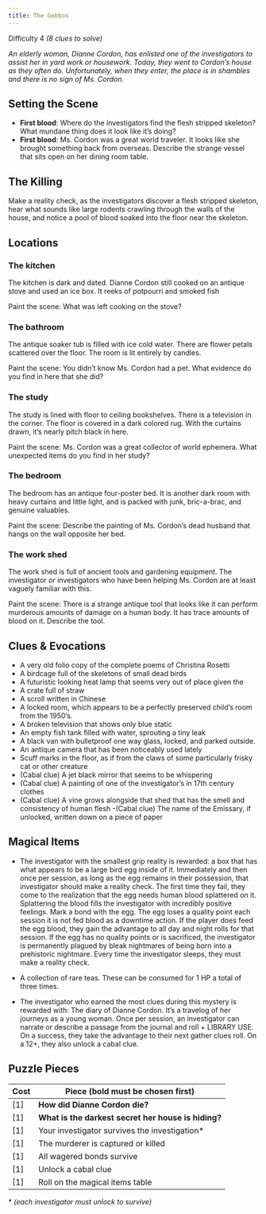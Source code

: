 ```yaml
---
title: The Gobbos
---
```


Difficulty 4
_(8 clues to solve)_

_An elderly woman, Dianne Cordon, has enlisted one of the investigators to assist her in yard work or housework. Today, they went to Cordon’s house as they often do. Unfortunately, when they enter, the place is in shambles and there is no sign of Ms. Cordon._

## Setting the Scene

- **First blood**: Where do the investigators find the flesh stripped skeleton? What mundane thing does it look like it’s doing?
- **First blood**: Ms. Cordon was a great world traveler. It looks like she brought something back from overseas. Describe the strange vessel that sits open on her dining room table.

## The Killing

Make a reality check, as the investigators discover a flesh stripped skeleton, hear what sounds like large rodents crawling through the walls of the house, and notice a pool of blood soaked into the floor near the skeleton.

## Locations

### The kitchen

The kitchen is dark and dated. Dianne Cordon still cooked on an antique stove and used an ice box. It reeks of potpourri and smoked fish

Paint the scene: What was left cooking on the stove?

### The bathroom

The antique soaker tub is filled with ice cold water. There are flower petals scattered over the floor. The room is lit entirely by candles.

Paint the scene: You didn’t know Ms. Cordon had a pet. What evidence do you find in here that she did?

### The study

The study is lined with floor to ceiling bookshelves. There is a television in the corner. The floor is covered in a dark colored rug. With the curtains drawn, it’s nearly pitch black in here.

Paint the scene: Ms. Cordon was a great collector of world ephemera. What unexpected items do you find in her study?

### The bedroom

The bedroom has an antique four-poster bed. It is another dark room with heavy curtains and little light, and is packed with junk, bric-a-brac, and genuine valuables.

Paint the scene: Describe the painting of Ms. Cordon’s dead husband that hangs on the wall opposite her bed.

### The work shed

The work shed is full of ancient tools and gardening equipment. The investigator or investigators who have been helping Ms. Cordon are at least vaguely familiar with this.

Paint the scene: There is a strange antique tool that looks like it can perform murderous amounts of damage on a human body. It has trace amounts of blood on it. Describe the tool.

## Clues & Evocations

- A very old folio copy of the complete poems of Christina Rosetti
- A birdcage full of the skeletons of small dead birds
- A futuristic looking heat lamp that seems very out of place given the
- A crate full of straw
- A scroll written in Chinese
- A locked room, which appears to be a perfectly preserved child’s room from the 1950’s.
- A broken television that shows only blue static
- An empty fish tank filled with water, sprouting a tiny leak
- A black van with bulletproof one way glass, locked, and parked outside.
- An antique camera that has been noticeably used lately
- Scuff marks in the floor, as if from the claws of some particularly frisky cat or other creature
- (Cabal clue) A jet black mirror that seems to be whispering
- (Cabal clue) A painting of one of the investigator’s in 17th century clothes
- (Cabal clue) A vine grows alongside that shed that has the smell and consistency of human flesh
  -(Cabal clue) The name of the Emissary, if unlocked, written down on a piece of paper

## Magical Items

- The investigator with the smallest grip reality is rewarded: a box that has what appears to be a large bird egg inside of it. Immediately and then once per session, as long as the egg remains in their possession, that investigator should make a reality check. The first time they fail, they come to the realization that the egg needs human blood splattered on it. Splattering the blood fills the investigator with incredibly positive feelings. Mark a bond with the egg. The egg loses a quality point each session it is not fed blood as a downtime action. If the player does feed the egg blood, they gain the advantage to all day and night rolls for that session. If the egg has no quality points or is sacrificed, the investigator is permanently plagued by bleak nightmares of being born into a prehistoric nightmare. Every time the investigator sleeps, they must make a reality check.

- A collection of rare teas. These can be consumed for 1 HP a total of three times.

- The investigator who earned the most clues during this mystery is rewarded with: The diary of Dianne Cordon. It’s a travelog of her journeys as a young woman. Once per session, an investigator can narrate or describe a passage from the journal and roll + LIBRARY USE. On a success, they take the advantage to their next gather clues roll. On a 12+, they also unlock a cabal clue.

## Puzzle Pieces

| Cost | Piece (bold must be chosen first)                   |
| ---- | --------------------------------------------------- |
| [1]  | **How did Dianne Cordon die?**                      |
| [1]  | **What is the darkest secret her house is hiding?** |
| [1]  | Your investigator survives the investigation\*      |
| [1]  | The murderer is captured or killed                  |
| [1]  | All wagered bonds survive                           |
| [1]  | Unlock a cabal clue                                 |
| [1]  | Roll on the magical items table                     |

\* _(each investigator must unlock to survive)_
